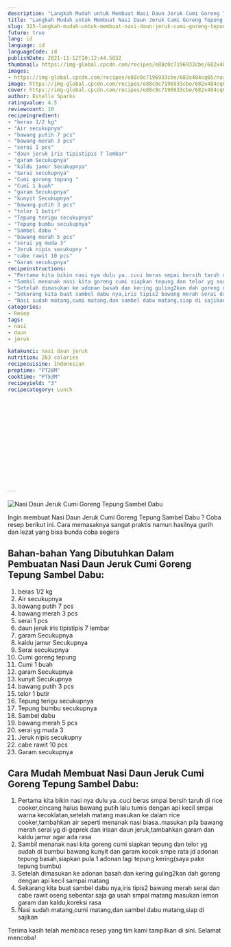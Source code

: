 ```yaml
---
description: "Langkah Mudah untuk Membuat Nasi Daun Jeruk Cumi Goreng Tepung Sambel Dabu yang Lezat"
title: "Langkah Mudah untuk Membuat Nasi Daun Jeruk Cumi Goreng Tepung Sambel Dabu yang Lezat"
slug: 325-langkah-mudah-untuk-membuat-nasi-daun-jeruk-cumi-goreng-tepung-sambel-dabu-yang-lezat
future: true
lang: id
language: id
languageCode: id
publishDate: 2021-11-12T10:12:44.503Z 
thumbnail: https://img-global.cpcdn.com/recipes/e88c0c7196933cbe/682x484cq65/nasi-daun-jeruk-cumi-goreng-tepung-sambel-dabu-foto-resep-utama.png
images:
- https://img-global.cpcdn.com/recipes/e88c0c7196933cbe/682x484cq65/nasi-daun-jeruk-cumi-goreng-tepung-sambel-dabu-foto-resep-utama.png
image: https://img-global.cpcdn.com/recipes/e88c0c7196933cbe/682x484cq65/nasi-daun-jeruk-cumi-goreng-tepung-sambel-dabu-foto-resep-utama.png
cover: https://img-global.cpcdn.com/recipes/e88c0c7196933cbe/682x484cq65/nasi-daun-jeruk-cumi-goreng-tepung-sambel-dabu-foto-resep-utama.png
author: Estella Sparks
ratingvalue: 4.5
reviewcount: 10
recipeingredient:
- "beras 1/2 kg"
- "Air secukupnya"
- "bawang putih 7 pcs"
- "bawang merah 3 pcs"
- "serai 1 pcs"
- "daun jeruk iris tipistipis 7 lembar"
- "garam Secukupnya"
- "kaldu jamur Secukupnya"
- "Serai secukupnya"
- "Cumi goreng tepung "
- "Cumi 1 buah"
- "garam Secukupnya"
- "kunyit Secukupnya"
- "bawang putih 3 pcs"
- "telor 1 butir"
- "Tepung terigu secukupnya"
- "Tepung bumbu secukupnya"
- "Sambel dabu "
- "bawang merah 5 pcs"
- "serai yg muda 3"
- "Jeruk nipis secukupny "
- "cabe rawit 10 pcs"
- "Garam secukupnya"
recipeinstructions:
- "Pertama kita bikin nasi nya dulu ya..cuci beras smpai bersih taruh di rice cooker,cincang halus bawang putih lalu tumis dengan api kecil smpai warna kecoklatan,setelah matang masukan ke dalam rice cooker,tambahkan air seperti menanak nasi biasa..masukan pila bawang merah serai yg di geprek dan irisan daun jeruk,tambahkan garam dan kaldu jamur agar ada rasa"
- "Sambil menanak nasi kita goreng cumi siapkan tepung dan telor yg sudah di bumbui bawang kunyit dan garam kocok smpe rata jd adonan tepung basah,siapkan pula 1 adonan lagi tepung kering(saya pake tepung bumbu)"
- "Setelah dimasukan ke adonan basah dan kering guling2kan dah goreng dengan api kecil sampai matang"
- "Sekarang kita buat sambel dabu nya,iris tipis2 bawang merah serai dan cabe rawit oseng sebentar saja ga usah smpai matang masukan lemon garam dan kaldu,koreksi rasa"
- "Nasi sudah matang,cumi matang,dan sambel dabu matang,siap di sajikan"
categories:
- Resep
tags:
- nasi
- daun
- jeruk

katakunci: nasi daun jeruk 
nutrition: 263 calories
recipecuisine: Indonesian
preptime: "PT28M"
cooktime: "PT53M"
recipeyield: "3"
recipecategory: Lunch


     
    
    
    
    
    
    
    
    
    
    
      
    
---
```



![Nasi Daun Jeruk Cumi Goreng Tepung Sambel Dabu](https://img-global.cpcdn.com/recipes/e88c0c7196933cbe/682x484cq65/nasi-daun-jeruk-cumi-goreng-tepung-sambel-dabu-foto-resep-utama.png)

Ingin membuat Nasi Daun Jeruk Cumi Goreng Tepung Sambel Dabu ? Coba resep berikut ini. Cara memasaknya sangat praktis namun hasilnya gurih dan lezat yang bisa bunda coba segera

<!--inarticleads1-->

## Bahan-bahan Yang Dibutuhkan Dalam Pembuatan Nasi Daun Jeruk Cumi Goreng Tepung Sambel Dabu:

1. beras 1/2 kg
1. Air secukupnya
1. bawang putih 7 pcs
1. bawang merah 3 pcs
1. serai 1 pcs
1. daun jeruk iris tipistipis 7 lembar
1. garam Secukupnya
1. kaldu jamur Secukupnya
1. Serai secukupnya
1. Cumi goreng tepung 
1. Cumi 1 buah
1. garam Secukupnya
1. kunyit Secukupnya
1. bawang putih 3 pcs
1. telor 1 butir
1. Tepung terigu secukupnya
1. Tepung bumbu secukupnya
1. Sambel dabu 
1. bawang merah 5 pcs
1. serai yg muda 3
1. Jeruk nipis secukupny 
1. cabe rawit 10 pcs
1. Garam secukupnya



<!--inarticleads2-->

## Cara Mudah Membuat Nasi Daun Jeruk Cumi Goreng Tepung Sambel Dabu:

1. Pertama kita bikin nasi nya dulu ya..cuci beras smpai bersih taruh di rice cooker,cincang halus bawang putih lalu tumis dengan api kecil smpai warna kecoklatan,setelah matang masukan ke dalam rice cooker,tambahkan air seperti menanak nasi biasa..masukan pila bawang merah serai yg di geprek dan irisan daun jeruk,tambahkan garam dan kaldu jamur agar ada rasa
1. Sambil menanak nasi kita goreng cumi siapkan tepung dan telor yg sudah di bumbui bawang kunyit dan garam kocok smpe rata jd adonan tepung basah,siapkan pula 1 adonan lagi tepung kering(saya pake tepung bumbu)
1. Setelah dimasukan ke adonan basah dan kering guling2kan dah goreng dengan api kecil sampai matang
1. Sekarang kita buat sambel dabu nya,iris tipis2 bawang merah serai dan cabe rawit oseng sebentar saja ga usah smpai matang masukan lemon garam dan kaldu,koreksi rasa
1. Nasi sudah matang,cumi matang,dan sambel dabu matang,siap di sajikan




Terima kasih telah membaca resep yang tim kami tampilkan di sini. Selamat mencoba!
